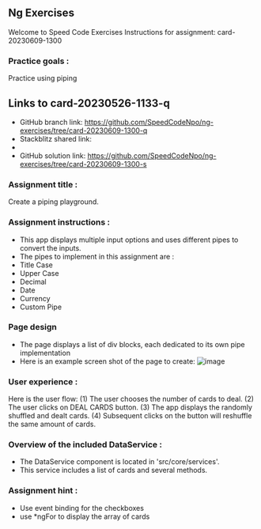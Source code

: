 ## Ng Exercises

Welcome to Speed Code Exercises
Instructions for assignment: card-20230609-1300

### Practice goals :

Practice using piping

## Links to card-20230526-1133-q

- GitHub branch link: https://github.com/SpeedCodeNpo/ng-exercises/tree/card-20230609-1300-q
- Stackblitz shared link:
-
- GitHub solution link: https://github.com/SpeedCodeNpo/ng-exercises/tree/card-20230609-1300-s

### Assignment title :

Create a piping playground.

### Assignment instructions :

- This app displays multiple input options and uses different pipes to convert the inputs.
- The pipes to implement in this assignment are :
- Title Case
- Upper Case
- Decimal
- Date
- Currency
- Custom Pipe

### Page design

- The page displays a list of div blocks, each dedicated to its own pipe implementation
- Here is an example screen shot of the page to create:
![image](https://github.com/SpeedCodeNpo/ng-exercises/assets/132397719/de55a6b5-8471-414c-bdda-c3572721aabc)


### User experience :

Here is the user flow:
(1) The user chooses the number of cards to deal.
(2) The user clicks on DEAL CARDS button.
(3) The app displays the randomly shuffled and dealt cards.
(4) Subsequent clicks on the button will reshuffle the same amount of cards.

### Overview of the included DataService :

- The DataService component is located in 'src/core/services'.
- This service includes a list of cards and several methods.

### Assignment hint :

- Use event binding for the checkboxes
- use \*ngFor to display the array of cards

